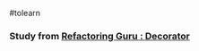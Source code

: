 #tolearn 

### Study from [Refactoring Guru : Decorator](https://refactoring.guru/design-patterns/decorator)